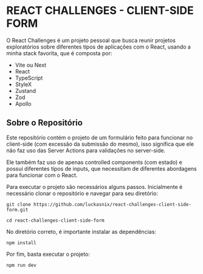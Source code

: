 # REACT CHALLENGES - CLIENT-SIDE FORM

O React Challenges é um projeto pessoal que busca reunir projetos exploratórios sobre diferentes tipos de aplicações com o React, usando a minha stack favorita, que é composta por:

- Vite ou Next
- React
- TypeScript
- StyleX
- Zustand
- Zod
- Apollo

## Sobre o Repositório

Este repositório contém o projeto de um formulário feito para funcionar no client-side (com excessão da submissão do mesmo), isso significa que ele não faz uso das Server Actions para validações no server-side.

Ele também faz uso de apenas controlled components (com estado) e possui diferentes tipos de inputs, que necessitam de diferentes abordagens para funcionar com o React.

Para executar o projeto são necessários alguns passos. Inicialmente é necessário clonar o repositório e navegar para seu diretório:

```shell
git clone https://github.com/luckasnix/react-challenges-client-side-form.git

cd react-challenges-client-side-form
```

No diretório correto, é importante instalar as dependências:

```shell
npm install
```

Por fim, basta executar o projeto:

```shell
npm run dev
```
